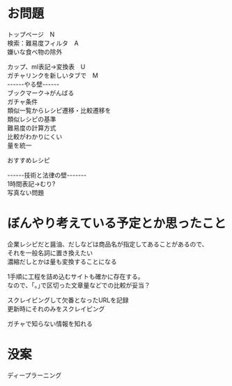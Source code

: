 # お問題
トップページ　N  
検索：難易度フィルタ　A  
嫌いな食べ物の除外  

カップ、ml表記→変換表　U  
ガチャリンクを新しいタブで　M  
------やる壁------  
ブックマーク→がんばる  
ガチャ条件  
類似一覧からレシピ遷移・比較遷移を  
類似レシピの基準  
難易度の計算方式  
比較がわかりにくい  
量を統一  

おすすめレシピ  

------技術と法律の壁-------  
1時間表記→むり?  
写真ない問題  



# ぼんやり考えている予定とか思ったこと
企業レシピだと醤油、だしなどは商品名が指定してあることがあるので、  
それを一般名詞に置き換えたい  
濃縮だしとかは量も変換することになる

1手順に工程を詰め込むサイトも確かに存在する。  
なので、｢。｣で区切った文章量などでの比較が妥当？

スクレイピングして欠番となったURLを記録  
更新時にそれのみをスクレイピング  

ガチャで知らない情報を知れる  

# 没案
ディープラーニング
